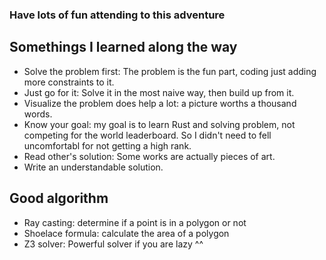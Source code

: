 ### Have lots of fun attending to this adventure

## Somethings I learned along the way

- Solve the problem first: The problem is the fun part, coding just adding more constraints to it.
- Just go for it: Solve it in the most naive way, then build up from it.
- Visualize the problem does help a lot: a picture worths a thousand words.
- Know your goal: my goal is to learn Rust and solving problem, not competing for the world leaderboard. So I didn't need to fell uncomfortabl for not getting a high rank.
- Read other's solution: Some works are actually pieces of art.
- Write an understandable solution.

## Good algorithm

- Ray casting: determine if a point is in a polygon or not
- Shoelace formula: calculate the area of a polygon
- Z3 solver: Powerful solver if you are lazy ^^